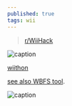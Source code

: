 ```yaml
---
published: true
tags: wii
---
```

> [r/WiiHack](https://www.reddit.com/r/WiiHacks/)

![caption](https://styles.redditmedia.com/t5_2rh8x/styles/communityIcon_w72o1jwg8my71.png?width=256&s=b0d004ebe7e20af4476e5813580bb8ce807683e9) 

[wiithon](https://doc.ubuntu-fr.org/wiithon)

[see also WBFS tool](http://wiki.gbatemp.net/wiki/WBFS_Managers).

![caption](https://i.redd.it/mtzt9gdhqk2a1.png)
